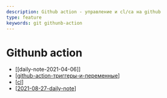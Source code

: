 ```yaml
---
description: Github action - управление и cl/ca на github
type: feature
keywords: git githunb-action
---
```

# Githunb action

- [[daily-note-2021-04-06]]
- [[github-action-триггеры-и-переменные]]
- [[cl]]
- [[2021-08-27-daily-note]]

[//begin]: # "Autogenerated link references for markdown compatibility"
[github-action-триггеры-и-переменные]: github-action-триггеры-и-переменные "Github action триггеры и переменные"
[cl]: ../lists/cl "Непрервыная интеграция"
[2021-08-27-daily-note]: ../_posts/2021-08-27-daily-note "Как добавить контейнеры на Digital Ocean registry с помощью docker-compose"
[//end]: # "Autogenerated link references"